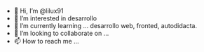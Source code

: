 - 👋 Hi, I’m @lilux91
- 👀 I’m interested in  desarrollo
- 🌱 I’m currently learning ... desarrollo web, fronted, autodidacta.
- 💞️ I’m looking to collaborate on ...
- 📫 How to reach me ...

<!---
lilux91/lilux91 is a ✨ special ✨ repository because its `README.md` (this file) appears on your GitHub profile.
You can click the Preview link to take a look at your changes.
--->
